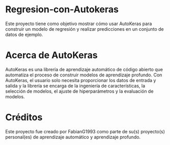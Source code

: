 # Regresion-con-Autokeras
Este proyecto tiene como objetivo mostrar cómo usar AutoKeras para construir un modelo de regresión y realizar predicciones en un conjunto de datos de ejemplo.

# Acerca de AutoKeras
AutoKeras es una librería de aprendizaje automático de código abierto que automatiza el proceso de construir modelos de aprendizaje profundo. Con AutoKeras, el usuario solo necesita proporcionar los datos de entrada y salida y la librería se encarga de la ingeniería de características, la selección de modelos, el ajuste de hiperparámetros y la evaluación de modelos.

# Créditos
Este proyecto fue creado por FabianG1993 como parte de su(s) proyecto(s) personal(es) de aprendizaje automático y aprendizaje profundo.
